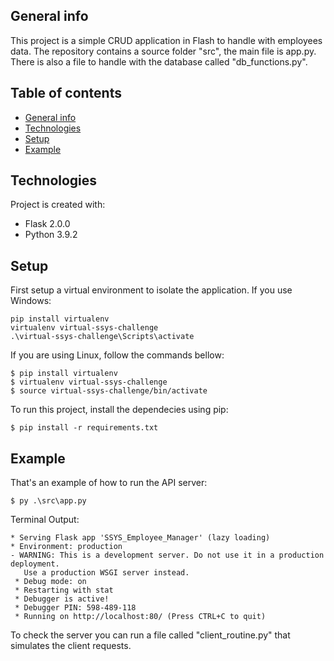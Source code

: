 ## General info
This project is a simple CRUD application in Flash to handle with employees data. The repository contains a source folder "src", the main file is app.py. There is also a file to handle with the database called "db_functions.py".

## Table of contents
* [General info](#general-info)
* [Technologies](#technologies)
* [Setup](#setup)
* [Example](#example)

	
## Technologies
Project is created with:
* Flask 2.0.0
* Python 3.9.2
	
## Setup

First setup a virtual environment to isolate the application. If you use Windows:

```
pip install virtualenv
virtualenv virtual-ssys-challenge
.\virtual-ssys-challenge\Scripts\activate
```

If you are using Linux, follow the commands bellow:

```
$ pip install virtualenv
$ virtualenv virtual-ssys-challenge
$ source virtual-ssys-challenge/bin/activate
```

To run this project, install the dependecies using pip:

```
$ pip install -r requirements.txt

```

## Example
That's an example of how to run the API server:

```
$ py .\src\app.py

```

Terminal Output:

```
* Serving Flask app 'SSYS_Employee_Manager' (lazy loading)
* Environment: production
- WARNING: This is a development server. Do not use it in a production deployment.
   Use a production WSGI server instead.
 * Debug mode: on
 * Restarting with stat
 * Debugger is active!
 * Debugger PIN: 598-489-118
 * Running on http://localhost:80/ (Press CTRL+C to quit)
```

To check the server you can run a file called "client_routine.py" that simulates the client requests.
